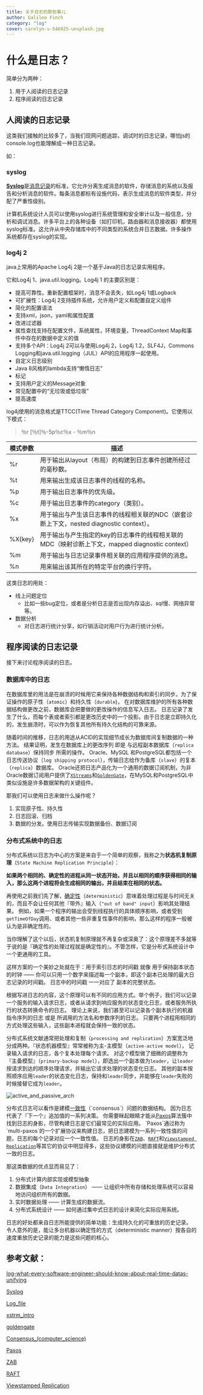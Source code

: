 ```yaml
---
title: 关于日志的那些事儿
author: Galileo Finch
category: "log"
cover: carolyn-v-546925-unsplash.jpg
---
```


# 什么是日志？

简单分为两种：

1. 用于人阅读的日志记录
2. 程序阅读的日志记录

## 人阅读的日志记录

这类我们接触的比较多了，当我们现网问题追踪，调试时的日志记录，哪怕js的console.log也能理解成一种日志记录。

如：

### syslog

[**Syslog**](https://en.wikipedia.org/wiki/Syslog)是[消息记录](https://en.wikipedia.org/wiki/Log_file)的标准，它允许分离生成消息的软件，存储消息的系统以及报告和分析消息的软件。每条消息都标有设施代码，表示生成消息的软件类型，并分配了严重性级别。

计算机系统设计人员可以使用syslog进行系统管理和安全审计以及一般信息，分析和调试消息。许多平台上的各种设备（如打印机，路由器和消息接收器）都使用syslog标准。这允许从中央存储库中的不同类型的系统合并日志数据。许多操作系统都存在syslog的实现。

### log4j 2

java上常用的Apache Log4j 2是一个基于Java的日志记录实用程序。

它和Log4j 1、java.util.logging。Log4j 1 的主要区别是：

- 提高可靠性。重新配置框架时，消息不会丢失，如Log4j 1或Logback
- 可扩展性：Log4j 2支持插件系统，允许用户定义和配置自定义组件
- 简化的配置语法
- 支持xml，json，yaml和属性配置
- 改进过滤器
- 属性查找支持在配置文件，系统属性，环境变量，ThreadContext Map和事件中存在的数据中定义的值
- 支持多个API：Log4j 2可以与使用Log4j 2，Log4j 1.2，SLF4J，Commons Logging和java.util.logging（JUL）API的应用程序一起使用。
- 自定义日志级别
- Java 8风格的lambda支持“懒惰日志”
- 标记
- 支持用户定义的Message对象
- 常见配置中的“无垃圾或低垃圾”
- 提高速度

log4j使用的消息格式是TTCC(Time Thread Category Component)。它使用以下模式：
>  ％r [％t]％-5p％c％x  - ％m％n


|  模式参数	  | 描述 |
|-----------|-----|  
|%r	|用于输出从layout（布局）的构建到日志事件创建所经过的毫秒数。|
|%t|用来输出生成该日志事件的线程的名称。|
|%p|用于输出日志事件的优先级。|
|%c|用于输出日志事件的category（类别）。|
|%x|用于输出与产生该日志事件的线程相关联的NDC（嵌套诊断上下文，nested diagnostic context）。|
|%X{key}|用于输出与产生指定的key的日志事件的线程相关联的MDC（映射诊断上下文，mapped diagnostic context）|
|%m|用于输出与日志记录事件相关联的应用程序提供的消息。|
|%n|用来输出该其所在的特定平台的换行字符。|

这类日志的用处：

- 线上问题定位
  - 比如一些bug定位，或者是分析日志是否出现内存溢出、sql慢、网络异常等。
- 数据分析
  - 对日志进行统计分享，如行销活动对用户行为进行统计分析。

## 程序阅读的日志记录

接下来讨论程序阅读的日志。

### 数据库中的日志

在数据库里的用法是在崩溃的时候用它来保持各种数据结构和索引的同步。为了保证操作的原子性（`atomic`）和持久性（`durable`)， 在对数据库维护的所有各种数据结构做更改之前，数据库会把要做的更改操作的信息写入日志。 日志记录了发生了什么，而每个表或者索引都是更改历史中的一个投影。由于日志是立即持久化的，发生崩溃时，可以作为恢复其他所有持久化结构的可靠来源。

随着时间的推移，日志的用途从ACID的实现细节成长为数据库间复制数据的一种方法。 结果证明，发生在数据库上的更改序列 即是 与远程副本数据库（`replica database`）保持同步 所需的操作。 Oracle、MySQL 和PostgreSQL都包括一个日志传送协议（`log shipping protocol`），传输日志给作为备库（`slave`）的复本（`replica`）数据库。 Oracle还把日志产品化为一个通用的数据订阅机制，为非Oracle数据订阅用户提供了[`XStreams`](http://docs.oracle.com/cd/E11882_01/server.112/e16545/xstrm_intro.htm)和[`GoldenGate`](http://www.oracle.com/technetwork/middleware/goldengate/overview/index.html)，在MySQL和PostgreSQL中类似设施是许多数据架构的关键组件。

那我们可以使用日志来做什么操作呢？

1. 实现原子性、持久性
2. 日志回滚、归档
3. 数据的分发。使用日志传输实现数据备份、数据订阅

### 分布式系统中的日志

分布式系统以日志为中心的方案是来自于一个简单的观察，我称之为**状态机复制原理**（`State Machine Replication Principle`）：

**如果两个相同的、确定性的进程从同一状态开始，并且以相同的顺序获得相同的输入，那么这两个进程将会生成相同的输出，并且结束在相同的状态。**

再使用之前我们先了解，[确定性](http://en.wikipedia.org/wiki/Deterministic_algorithm)（`deterministic`）意味着处理过程是与时间无关的，而且不会让任何其他『带外』输入（`"out of band" input`）影响其处理结果。 例如，如果一个程序的输出会受到线程执行的具体顺序影响，或者受到`getTimeOfDay`调用、或者其他一些非重复性事件的影响，那么这样的程序一般被认为是非确定性的。

当你理解了这个以后，状态机复制原理就不再复杂或深奥了：这个原理差不多就等于说的是『确定性的处理过程就是确定性的』。不管怎样，它是分布式系统设计中一个更通用的工具。

这样方案的一个美妙之处就在于：用于索引日志的时间戳 就像 用于保持副本状态的时钟 —— 你可以只用一个数字来描述每一个副本，即这个副本已处理的最大日志记录的时间戳。 日志中的时间戳 一一对应了 副本的完整状态。

根据写进日志的内容，这个原理可以有不同的应用方式。举个例子，我们可以记录一个服务的输入请求日志，或者从请求到响应服务的状态变化日志，或者服务所执行的状态转换命令的日志。 理论上来说，我们甚至可以记录各个副本执行的机器指令序列的日志 或是 所调用的方法名和参数序列的日志。 只要两个进程用相同的方式处理这些输入，这些副本进程就会保持一致的状态。

分布式系统文献通常把处理和复制（`processing and replication`）方案宽泛地分成两种。『状态机器模型』常常被称为主-主模型（`active-active model`）， 记录输入请求的日志，各个复本处理每个请求。 对这个模型做了细微的调整称为『主备模型』（`primary-backup model`），即选出一个副本做为`leader`，让`leader`按请求到达的顺序处理请求，并输出它请求处理的状态变化日志。 其他的副本按照顺序应用`leader`的状态变化日志，保持和`leader`同步，并能够在`leader`失败的时候接替它成为`leader`。

![active_and_passive_arch](./active_and_passive_arch.png)

分布式日志可以看作是建模[一致性](https://en.wikipedia.org/wiki/Consensus_(computer_science))（`consensus`）问题的数据结构。 因为日志代表了『下一个』追加值的一系列决策。 你需要眯起眼睛才能从[Paxos](http://en.wikipedia.org/wiki/Paxos_(computer_science))算法簇中找到日志的身影，尽管构建日志是它们最常见的实际应用。 `Paxos`通过称为`multi-paxos`的一个扩展协议来构建日志，把日志建模为一系列一致性值的问题，日志的每个记录对应一个一致性值。 日志的身影在[`ZAB`](http://www.stanford.edu/class/cs347/reading/zab.pdf)、[`RAFT`](https://ramcloud.stanford.edu/wiki/download/attachments/11370504/raft.pdf)和[`Viewstamped Replication`](http://pmg.csail.mit.edu/papers/vr-revisited.pdf)等其它的协议中明显得多，这些协议建模的问题直接就是维护分布式一致的日志。

那这类数据的优点显而易见了：
1. 分布式计算内部实现或模型抽象
2. 数据集成（`Data Integration`） —— 让组织中所有存储和处理系统可以容易地访问组织所有的数据。
3. 实时数据处理 —— 计算生成的数据流。
4. 分布式系统设计 —— 如何通过集中式日志的设计来简化实际应用系统。

日志的好处都来自日志所能提供的简单功能：生成持久化的可重放的历史记录。 令人意外的是，能让多台机器以确定性的方式（deterministic manner）按各自的速度重放历史记录的能力是这些问题的核心。


## 参考文献：

[log-what-every-software-engineer-should-know-about-real-time-datas-unifying](https://engineering.linkedin.com/distributed-systems/log-what-every-software-engineer-should-know-about-real-time-datas-unifying)

[Syslog](https://en.wikipedia.org/wiki/Syslog)

[Log_file](https://en.wikipedia.org/wiki/Log_file)

[xstrm_intro](http://docs.oracle.com/cd/E11882_01/server.112/e16545/xstrm_intro.htm)

[goldengate](http://www.oracle.com/technetwork/middleware/goldengate/overview/index.html)

[Consensus_(computer_science)](https://en.wikipedia.org/wiki/Consensus_(computer_science))

[Paxos](http://en.wikipedia.org/wiki/Paxos_(computer_science))

[ZAB](http://www.stanford.edu/class/cs347/reading/zab.pdf)

[RAFT](https://ramcloud.stanford.edu/wiki/download/attachments/11370504/raft.pdf)

[Viewstamped Replication](http://pmg.csail.mit.edu/papers/vr-revisited.pdf)
